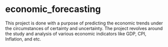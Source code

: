 # economic_forecasting
This project is done with a purpose of predicting the economic trends under the circumstances of certainty and uncertainty.  The project revolves around the study and analysis of various economic indicators like GDP, CPI, Inflation, and etc.
